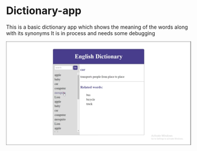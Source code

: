 # Dictionary-app
This is a basic dictionary app which shows the meaning of the words along with its synonyms
It is in process and needs some debugging

<img src="images/Screenshot (22).png">
